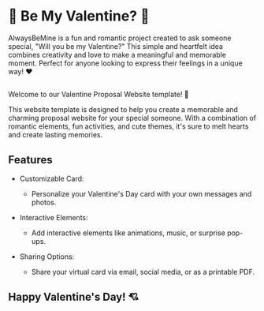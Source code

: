 # 🥰 Be My Valentine? 🥰

AlwaysBeMine is a fun and romantic project created to ask someone special, "Will you be my Valentine?" This simple and heartfelt idea combines creativity and love to make a meaningful and memorable moment. Perfect for anyone looking to express their feelings in a unique way! ❤️

##

Welcome to our Valentine Proposal Website template! 💖

This website template is designed to help you create a memorable and charming proposal website for your special someone. With a combination of romantic elements, fun activities, and cute themes, it's sure to melt hearts and create lasting memories.

## Features

- Customizable Card:
  - Personalize your Valentine's Day card with your own messages and photos.

- Interactive Elements:
  - Add interactive elements like animations, music, or surprise pop-ups.
  
- Sharing Options:
  - Share your virtual card via email, social media, or as a printable PDF.

## 

Happy Valentine's Day! 💘
---


